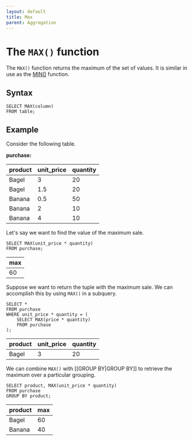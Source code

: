 ```yaml
---
layout: default
title: Max
parent: Aggregation
---
```


# The `MAX()` function
The `MAX()` function returns the maximum of the set of values. It is similar in use as the [MIN()](min.html) function.

## Syntax
```
SELECT MAX(column)
FROM table;
```

## Example
Consider the following table.

**purchase:**

| product | unit_price | quantity |
| ------- | ----- | -------- |
| Bagel | 3 | 20 |
| Bagel | 1.5 | 20 |
| Banana | 0.5 | 50 |
| Banana | 2 | 10 |
| Banana | 4 | 10 | 

Let's say we want to find the value of the maximum sale.
```
SELECT MAX(unit_price * quantity)
FROM purchase;
```

| max |
| --- |
| 60 |

Suppose we want to return the tuple with the maximum sale. We can accomplish this by using `MAX()` in a subquery.
```
SELECT *
FROM purchase
WHERE unit_price * quantity = (
    SELECT MAX(price * quantity)
    FROM purchase
);
```

| product | unit_price | quantity |
| ------- | ----- | -------- |
| Bagel | 3 | 20 |

We can combine `MAX()` with [[GROUP BY|GROUP BY]] to retrieve the maximum over a particular grouping.
```
SELECT product, MAX(unit_price * quantity)
FROM purchase
GROUP BY product;
```

| product | max |
| ------- | --- |
| Bagel | 60 |
| Banana | 40 |